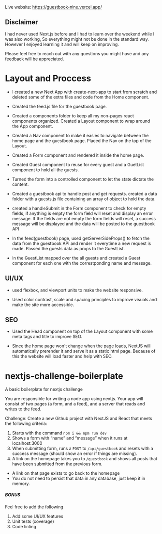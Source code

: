 Live website: https://guestbook-nine.vercel.app/

## Disclaimer

I had never used Next.js before and I had to learn over the weekend while I was also working, So everything might not be done in the standard way. However I enjoyed learning it and will keep on improving.

Please feel free to reach out with any questions you might have and any feedback will be appreciated.

# Layout and Proccess

- I created a new Next App with create-next-app to start from scratch and deleted some of the extra files and code from the Home component.

- Created the feed.js file for the guestbook page.

- Created a components folder to keep all my non-pages react components organized. Created a Layout component to wrap around the App component.

- Created a Nav component to make it easies to navigate between the home page and the guestbook page. Placed the Nav on the top of the Layout.

- Created a Form component and rendered it inside the home page.

- Created Guest component to reuse for every guest and a GuetList component to hold all the guests.

- Turned the form into a controlled component to let the state dictate the content.

- Created a guestbook api to handle post and get requests. created a data folder with a guests.js file containing an array of object to hold the data.

- created a handleSubmit in the Form component to check for empty fields, if anything is empty the form field will reset and display an error message. If the fields are not empty the form fields will reset, a success message will be displayed and the data will be posted to the guestbook API

- In the feed(guestbook) page, used getServerSideProps() to fetch the data from the guestbook API and render it everytime a new request is made. Passed the guests data as props to the GuestList.

- In the GuestList mapped over the all guests and created a Guest component for each one with the correstponding name and message.

## UI/UX

- used flexbox, and viewport units to make the website responsive.

- Used color contrast, scale and spacing principles to improve visuals and make the site more accessible.

## SEO

- Used the Head component on top of the Layout component with some meta tags and title to improve SEO.

- Since the home page won't change when the page loads, NextJS will automatically prerender it and serve it as a static html page. Because of this the website will load faster and help with SEO.




# nextjs-challenge-boilerplate
A basic boilerplate for nextjs challenge

You are responsible for writing a node app using nextjs. Your app will consist of two pages (a form, and a feed), and a server that reads and writes to the feed.

Challenge: Create a new Github project with NextJS and React that meets the following criteria:
1. Starts with the command `npm i && npm run dev`
2. Shows a form with “name” and “message” when it runs at localhost:3000
3. When submitting form, runs a `POST` to `/api/guestbook` and resets with a success message (should show an error if things are missing).
4. A link on the homepage takes you to `/guestbook` and shows all posts that have been submitted from the previous form.
  - A link on that page exists to go back to the homepage
  - You do not need to persist that data in any database, just keep it in memory.

##### BONUS

Feel free to add the following
1. Add some UI/UX features
2. Unit tests (coverage)
3. Code linting

